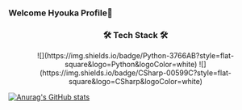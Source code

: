 ### Welcome Hyouka Profile👋

<h3 align="center">🛠 Tech Stack 🛠</h3>

<p align="center">
  ![](https://img.shields.io/badge/Python-3766AB?style=flat-square&logo=Python&logoColor=white) ![](https://img.shields.io/badge/CSharp-00599C?style=flat-square&logo=CSharp&logoColor=white)
</p>

[![Anurag's GitHub stats](https://github-readme-stats.vercel.app/api?username=hy0u4a&theme=tokyonight)](https://github.com/anuraghazra/github-readme-stats)
